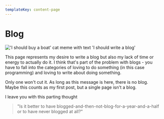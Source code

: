 ```yaml
---
templateKey: content-page
---
```


# Blog

!['I should buy a boat' cat meme with text 'I should write a blog'](/img/i-should-write-a-blog.jpg)

This page represents my desire to write a blog but also my lack of time or energy to actually do it.
I think that's part of the problem with blogs - you have to fall into the categories of loving to do something
(in this case programming) and loving to write about doing something. 

Only one won't cut it. As long as this message is here, there is no blog. Maybe this counts as my first post,
but a single page isn't a blog. 

I leave you with this parting thought

> "Is it better to have blogged-and-then-not-blog-for-a-year-and-a-half or to have never blogged at all?"

